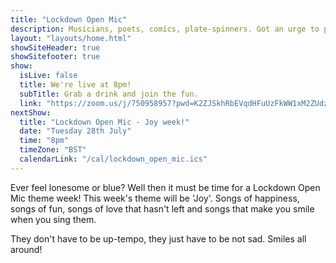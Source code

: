 ```yaml
---
title: "Lockdown Open Mic"
description: Musicians, poets, comics, plate-spinners. Got an urge to perform in this time of social isolation? We’re here for you. The pubs and clubs are closed and your favourite local open-mic night is sadly on hiatus. Join our virtual open-mic and give us a bit of entertainment.
layout: "layouts/home.html"
showSiteHeader: true
showSitefooter: true
show:
  isLive: false
  title: We're live at 8pm!
  subTitle: Grab a drink and join the fun.
  link: "https://zoom.us/j/750958957?pwd=K2ZJSkhRbEVqdHFuUzFkWW1xM2ZUdz09"
nextShow:
  title: "Lockdown Open Mic - Joy week!"
  date: "Tuesday 28th July"
  time: "8pm"
  timeZone: "BST"
  calendarLink: "/cal/lockdown_open_mic.ics"
---
```


Ever feel lonesome or blue? Well then it must be time for a Lockdown Open Mic theme week! This week's theme will be 'Joy'. Songs of happiness, songs of fun, songs of love that hasn't left and songs that make you smile when you sing them.

They don't have to be up-tempo, they just have to be not sad. Smiles all around!

